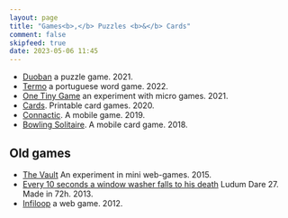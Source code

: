 ```yaml
---
layout: page
title: "Games<b>,</b> Puzzles <b>&</b> Cards"
comment: false
skipfeed: true
date: 2023-05-06 11:45
---
```


<div id="other">

- [Duoban](https://duoban.co) a puzzle game. 2021.
- [Termo](https://term.ooo) a portuguese word game. 2022.
- [One Tiny Game](https://one.fserb.com) an experiment with micro games. 2021.
- [Cards](/games/cards). Printable card games. 2020.
- [Connactic](https://fserb.com/conanctic). A mobile game. 2019.
- [Bowling Solitaire](https://fserb.com/bowling). A mobile card game. 2018.

## Old games

- [The Vault](https://fserb.com/vault) An experiment in mini web-games. 2015.
- [Every 10 seconds a window washer falls to his death](https://fserb.com/gamejams/ld27)
Ludum Dare 27. Made in 72h. 2013.
- [Infiloop](https://fserb.com/infiloop/) a web game. 2012.

</div>
